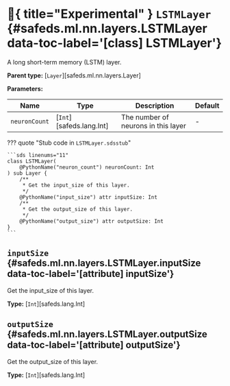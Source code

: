[//]: # (DO NOT EDIT THIS FILE DIRECTLY. Instead, edit the corresponding stub file and execute `npm run docs:api`.)

# :test_tube:{ title="Experimental" } <code class="doc-symbol doc-symbol-class"></code> `LSTMLayer` {#safeds.ml.nn.layers.LSTMLayer data-toc-label='[class] LSTMLayer'}

A long short-term memory (LSTM) layer.

**Parent type:** [`Layer`][safeds.ml.nn.layers.Layer]

**Parameters:**

| Name | Type | Description | Default |
|------|------|-------------|---------|
| `neuronCount` | [`Int`][safeds.lang.Int] | The number of neurons in this layer | - |

??? quote "Stub code in `LSTMLayer.sdsstub`"

    ```sds linenums="11"
    class LSTMLayer(
        @PythonName("neuron_count") neuronCount: Int
    ) sub Layer {
        /**
         * Get the input_size of this layer.
         */
        @PythonName("input_size") attr inputSize: Int
        /**
         * Get the output_size of this layer.
         */
        @PythonName("output_size") attr outputSize: Int
    }
    ```

## <code class="doc-symbol doc-symbol-attribute"></code> `inputSize` {#safeds.ml.nn.layers.LSTMLayer.inputSize data-toc-label='[attribute] inputSize'}

Get the input_size of this layer.

**Type:** [`Int`][safeds.lang.Int]

## <code class="doc-symbol doc-symbol-attribute"></code> `outputSize` {#safeds.ml.nn.layers.LSTMLayer.outputSize data-toc-label='[attribute] outputSize'}

Get the output_size of this layer.

**Type:** [`Int`][safeds.lang.Int]
